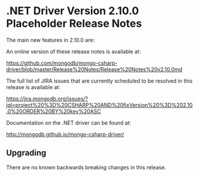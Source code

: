 # .NET Driver Version 2.10.0 Placeholder Release Notes

The main new features in 2.10.0 are:

An online version of these release notes is available at:

https://github.com/mongodb/mongo-csharp-driver/blob/master/Release%20Notes/Release%20Notes%20v2.10.0md

The full list of JIRA issues that are currently scheduled to be resolved in this release is available at:

https://jira.mongodb.org/issues/?jql=project%20%3D%20CSHARP%20AND%20fixVersion%20%3D%202.10.0%20ORDER%20BY%20key%20ASC


Documentation on the .NET driver can be found at:

http://mongodb.github.io/mongo-csharp-driver/

## Upgrading

There are no known backwards breaking changes in this release.
